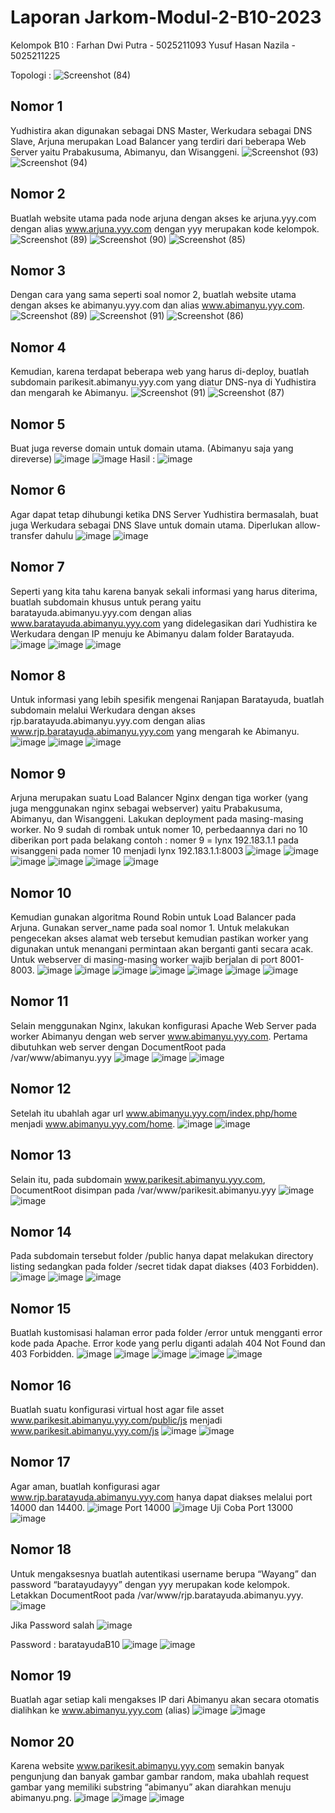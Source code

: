 # Laporan Jarkom-Modul-2-B10-2023

Kelompok B10 :
Farhan Dwi Putra - 5025211093 
Yusuf Hasan Nazila - 5025211225 

Topologi :
![Screenshot (84)](https://github.com/farhandp93/Jarkom-Modul-2-B10-2023/assets/128909158/73d1433c-7985-433e-9056-cd6036d025e3)

## Nomor 1
Yudhistira akan digunakan sebagai DNS Master, Werkudara sebagai DNS Slave, Arjuna merupakan Load Balancer yang terdiri dari beberapa Web Server yaitu Prabakusuma, Abimanyu, dan Wisanggeni.
![Screenshot (93)](https://github.com/farhandp93/Jarkom-Modul-2-B10-2023/assets/128909158/b69e466d-ff33-4328-9f34-bf3ab3a47f68)
![Screenshot (94)](https://github.com/farhandp93/Jarkom-Modul-2-B10-2023/assets/128909158/5f2efcce-8a38-4b0e-a120-a4e4f307bf5e)

## Nomor 2
Buatlah website utama pada node arjuna dengan akses ke arjuna.yyy.com dengan alias www.arjuna.yyy.com dengan yyy merupakan kode kelompok.
![Screenshot (89)](https://github.com/farhandp93/Jarkom-Modul-2-B10-2023/assets/128909158/5b59d47e-ab39-493d-95a4-4d032bb3d4c8)
![Screenshot (90)](https://github.com/farhandp93/Jarkom-Modul-2-B10-2023/assets/128909158/e73d3f41-68f6-4a20-b0c0-c75bc5765261)
![Screenshot (85)](https://github.com/farhandp93/Jarkom-Modul-2-B10-2023/assets/128909158/0fd05ecd-949b-4bfc-be79-af18b4a64cae)

## Nomor 3
Dengan cara yang sama seperti soal nomor 2, buatlah website utama dengan akses ke abimanyu.yyy.com dan alias www.abimanyu.yyy.com.
![Screenshot (89)](https://github.com/farhandp93/Jarkom-Modul-2-B10-2023/assets/128909158/62b43182-a5b9-4120-8fb8-e31878e6bb45)
![Screenshot (91)](https://github.com/farhandp93/Jarkom-Modul-2-B10-2023/assets/128909158/068a2ab8-46ff-457b-8f4d-3a23a33a66a3)
![Screenshot (86)](https://github.com/farhandp93/Jarkom-Modul-2-B10-2023/assets/128909158/a6b62bb5-7841-4721-9d5c-ae84c2fa6c20)

## Nomor 4
Kemudian, karena terdapat beberapa web yang harus di-deploy, buatlah subdomain parikesit.abimanyu.yyy.com yang diatur DNS-nya di Yudhistira dan mengarah ke Abimanyu.
![Screenshot (91)](https://github.com/farhandp93/Jarkom-Modul-2-B10-2023/assets/128909158/474172ee-5cc5-4bb1-9d18-cb7792b57bec)
![Screenshot (87)](https://github.com/farhandp93/Jarkom-Modul-2-B10-2023/assets/128909158/41ee0420-0c88-4524-a6b3-d30406f89aee)

## Nomor 5
Buat juga reverse domain untuk domain utama. (Abimanyu saja yang direverse)
![image](https://github.com/farhandp93/Jarkom-Modul-2-B10-2023/assets/114125438/eb796c13-faf1-4c3e-a8cf-0fea4344804a)
![image](https://github.com/farhandp93/Jarkom-Modul-2-B10-2023/assets/114125438/e009b640-cb83-45fc-a672-4636c5833d83)
Hasil :
![image](https://github.com/farhandp93/Jarkom-Modul-2-B10-2023/assets/114125438/ac4cd1ee-6aed-4651-958e-240d899c9897)



## Nomor 6
Agar dapat tetap dihubungi ketika DNS Server Yudhistira bermasalah, buat juga Werkudara sebagai DNS Slave untuk domain utama.
Diperlukan allow-transfer dahulu
![image](https://github.com/farhandp93/Jarkom-Modul-2-B10-2023/assets/114125438/6e57fbc0-b6c2-4bc6-8348-9508b16bcc94)
![image](https://github.com/farhandp93/Jarkom-Modul-2-B10-2023/assets/114125438/d1af4292-1df6-4f7a-a231-adb8eaa810d0)



## Nomor 7
Seperti yang kita tahu karena banyak sekali informasi yang harus diterima, buatlah subdomain khusus untuk perang yaitu baratayuda.abimanyu.yyy.com dengan alias www.baratayuda.abimanyu.yyy.com yang didelegasikan dari Yudhistira ke Werkudara dengan IP menuju ke Abimanyu dalam folder Baratayuda.
![image](https://github.com/farhandp93/Jarkom-Modul-2-B10-2023/assets/114125438/03c00ff3-26d5-476c-92bb-b60fdfb0865b)
![image](https://github.com/farhandp93/Jarkom-Modul-2-B10-2023/assets/114125438/a0dbc924-5722-42f4-bf91-4648cc7b8aa9)
![image](https://github.com/farhandp93/Jarkom-Modul-2-B10-2023/assets/114125438/8f70b51a-3c72-4512-af45-13a62ea78b95)



## Nomor 8
Untuk informasi yang lebih spesifik mengenai Ranjapan Baratayuda, buatlah subdomain melalui Werkudara dengan akses rjp.baratayuda.abimanyu.yyy.com dengan alias www.rjp.baratayuda.abimanyu.yyy.com yang mengarah ke Abimanyu.
![image](https://github.com/farhandp93/Jarkom-Modul-2-B10-2023/assets/114125438/f9878b6b-c411-452e-a486-300d3c053447)
![image](https://github.com/farhandp93/Jarkom-Modul-2-B10-2023/assets/114125438/913c8616-75a6-4cce-bb98-e6536a3d121f)
![image](https://github.com/farhandp93/Jarkom-Modul-2-B10-2023/assets/114125438/78bd68b1-83ad-479b-a21f-8d3e3c6b3de3)


## Nomor 9
Arjuna merupakan suatu Load Balancer Nginx dengan tiga worker (yang juga menggunakan nginx sebagai webserver) yaitu Prabakusuma, Abimanyu, dan Wisanggeni. Lakukan deployment pada masing-masing worker.
No 9 sudah di rombak untuk nomer 10, perbedaannya dari no 10 diberikan port pada belakang contoh : nomer 9 = lynx 192.183.1.1 pada wisanggeni pada nomer 10 menjadi lynx 192.183.1.1:8003
![image](https://github.com/farhandp93/Jarkom-Modul-2-B10-2023/assets/114125438/33dc2d3d-c71f-4c5a-974b-f053d5efe9aa)
![image](https://github.com/farhandp93/Jarkom-Modul-2-B10-2023/assets/114125438/764af39a-2996-436c-9499-548052f45c42)
![image](https://github.com/farhandp93/Jarkom-Modul-2-B10-2023/assets/114125438/1fa6ba60-9164-4cc2-81c6-a8166a7359dd)
![image](https://github.com/farhandp93/Jarkom-Modul-2-B10-2023/assets/114125438/2dec6535-9ee7-440f-bde1-8bdae657b2e2)
![image](https://github.com/farhandp93/Jarkom-Modul-2-B10-2023/assets/114125438/48f7aba5-0c60-42eb-87df-9f9cb32d2d28)
![image](https://github.com/farhandp93/Jarkom-Modul-2-B10-2023/assets/114125438/54e956b6-2d3a-4d97-98b0-4b4a82321275)


## Nomor 10
Kemudian gunakan algoritma Round Robin untuk Load Balancer pada Arjuna. Gunakan server_name pada soal nomor 1. Untuk melakukan pengecekan akses alamat web tersebut kemudian pastikan worker yang digunakan untuk menangani permintaan akan berganti ganti secara acak. Untuk webserver di masing-masing worker wajib berjalan di port 8001-8003.
![image](https://github.com/farhandp93/Jarkom-Modul-2-B10-2023/assets/114125438/f2106094-2a7e-42d7-85bd-0d88ddef8281)
![image](https://github.com/farhandp93/Jarkom-Modul-2-B10-2023/assets/114125438/82e539c0-b44d-4eb0-bbaf-8937fa01f3f1)
![image](https://github.com/farhandp93/Jarkom-Modul-2-B10-2023/assets/114125438/f5a5a1bb-44fc-41fc-b98a-54b101975310)
![image](https://github.com/farhandp93/Jarkom-Modul-2-B10-2023/assets/114125438/e20480ff-a95e-42d5-b240-b4eeac062d98)
![image](https://github.com/farhandp93/Jarkom-Modul-2-B10-2023/assets/114125438/d29b004e-559f-4723-b567-ce41af586bbd)
![image](https://github.com/farhandp93/Jarkom-Modul-2-B10-2023/assets/114125438/f2610374-2306-4736-9f54-b51efc1fec1b)
![image](https://github.com/farhandp93/Jarkom-Modul-2-B10-2023/assets/114125438/9eddabab-a82f-4be6-b30e-099040fc4b19)


## Nomor 11
Selain menggunakan Nginx, lakukan konfigurasi Apache Web Server pada worker Abimanyu dengan web server www.abimanyu.yyy.com. Pertama dibutuhkan web server dengan DocumentRoot pada /var/www/abimanyu.yyy
![image](https://github.com/farhandp93/Jarkom-Modul-2-B10-2023/assets/114125438/a17b63ab-e2e6-409d-9f45-8e8ec3d10f33)
![image](https://github.com/farhandp93/Jarkom-Modul-2-B10-2023/assets/114125438/885fe765-eb46-44cc-abdd-bffe2c2e0170)
![image](https://github.com/farhandp93/Jarkom-Modul-2-B10-2023/assets/114125438/f8fc757e-24aa-42cb-aec1-57805745d7b9)



## Nomor 12
Setelah itu ubahlah agar url www.abimanyu.yyy.com/index.php/home menjadi www.abimanyu.yyy.com/home.
![image](https://github.com/farhandp93/Jarkom-Modul-2-B10-2023/assets/114125438/e8644ed9-86a5-4a4c-877f-08af6b56aefd)
![image](https://github.com/farhandp93/Jarkom-Modul-2-B10-2023/assets/114125438/2732a9b5-f333-4c5d-8f6f-52175391995b)


## Nomor 13
Selain itu, pada subdomain www.parikesit.abimanyu.yyy.com, DocumentRoot disimpan pada /var/www/parikesit.abimanyu.yyy
![image](https://github.com/farhandp93/Jarkom-Modul-2-B10-2023/assets/114125438/b8dd411b-e869-4f18-87ad-feba4c992f72)
![image](https://github.com/farhandp93/Jarkom-Modul-2-B10-2023/assets/114125438/12b299d3-274c-4b4e-8a33-1a89788cde95)

## Nomor 14
Pada subdomain tersebut folder /public hanya dapat melakukan directory listing sedangkan pada folder /secret tidak dapat diakses (403 Forbidden).
![image](https://github.com/farhandp93/Jarkom-Modul-2-B10-2023/assets/114125438/14dc573a-58fd-436e-a8b9-c4d5b2bc99b4)
![image](https://github.com/farhandp93/Jarkom-Modul-2-B10-2023/assets/114125438/879e4cba-0351-44d4-acd9-f1afecd0acaf)
![image](https://github.com/farhandp93/Jarkom-Modul-2-B10-2023/assets/114125438/73cbcab2-903a-49c2-bb68-7a625d8001fb)

## Nomor 15
Buatlah kustomisasi halaman error pada folder /error untuk mengganti error kode pada Apache. Error kode yang perlu diganti adalah 404 Not Found dan 403 Forbidden.
![image](https://github.com/farhandp93/Jarkom-Modul-2-B10-2023/assets/114125438/1cec5d44-2693-4cef-afff-c791b0e003ba)
![image](https://github.com/farhandp93/Jarkom-Modul-2-B10-2023/assets/114125438/f801fb7e-d7d1-4de6-b190-147ae8fe8d25)
![image](https://github.com/farhandp93/Jarkom-Modul-2-B10-2023/assets/114125438/6242acbd-e988-480f-ba9a-2a685699ea98)
![image](https://github.com/farhandp93/Jarkom-Modul-2-B10-2023/assets/114125438/ccf8e180-0bd6-42de-bd78-103f98dabdec)
![image](https://github.com/farhandp93/Jarkom-Modul-2-B10-2023/assets/114125438/3a5f2c7e-3a12-4a07-a0b9-3eab8d348624)

## Nomor 16
Buatlah suatu konfigurasi virtual host agar file asset www.parikesit.abimanyu.yyy.com/public/js menjadi 
www.parikesit.abimanyu.yyy.com/js
![image](https://github.com/farhandp93/Jarkom-Modul-2-B10-2023/assets/114125438/b5497a57-6cb7-4be8-a22c-473e0909c18e)
![image](https://github.com/farhandp93/Jarkom-Modul-2-B10-2023/assets/114125438/091e57dd-f1c8-4336-959b-9596c4b50752)

## Nomor 17
Agar aman, buatlah konfigurasi agar www.rjp.baratayuda.abimanyu.yyy.com hanya dapat diakses melalui port 14000 dan 14400.
![image](https://github.com/farhandp93/Jarkom-Modul-2-B10-2023/assets/114125438/7d2160b5-6c17-4c80-8dc6-4ae1689135cf)
Port 14000
![image](https://github.com/farhandp93/Jarkom-Modul-2-B10-2023/assets/114125438/6bc6851e-04b9-4e51-8dd4-bc6ece28eb07)
Uji Coba Port 13000
![image](https://github.com/farhandp93/Jarkom-Modul-2-B10-2023/assets/114125438/2c5b239d-7108-43c4-8ea1-7972ff26a8be)

## Nomor 18
Untuk mengaksesnya buatlah autentikasi username berupa “Wayang” dan password “baratayudayyy” dengan yyy merupakan kode kelompok. Letakkan DocumentRoot pada /var/www/rjp.baratayuda.abimanyu.yyy.
 ![image](https://github.com/farhandp93/Jarkom-Modul-2-B10-2023/assets/114125438/7f9f9b9f-6f70-47be-aab5-8e968a3bbf74)

Jika Password salah
![image](https://github.com/farhandp93/Jarkom-Modul-2-B10-2023/assets/114125438/b894e90a-b6c2-4462-8f4f-8e1a0f92bfbb)

Password : baratayudaB10 
![image](https://github.com/farhandp93/Jarkom-Modul-2-B10-2023/assets/114125438/fe954d2e-6b31-4247-b6bf-ee8ffed68136)
![image](https://github.com/farhandp93/Jarkom-Modul-2-B10-2023/assets/114125438/7a79ee28-1393-441b-ab26-7cc921a6c9dd)

## Nomor 19
Buatlah agar setiap kali mengakses IP dari Abimanyu akan secara otomatis dialihkan ke www.abimanyu.yyy.com (alias)
![image](https://github.com/farhandp93/Jarkom-Modul-2-B10-2023/assets/114125438/720e7b94-41e6-4eb6-8351-51475e0952bb)
![image](https://github.com/farhandp93/Jarkom-Modul-2-B10-2023/assets/114125438/649a5219-0ee3-4d2c-b2fe-a80c402d766c)

## Nomor 20
Karena website www.parikesit.abimanyu.yyy.com semakin banyak pengunjung dan banyak gambar gambar random, maka ubahlah request gambar yang memiliki substring “abimanyu” akan diarahkan menuju abimanyu.png.
![image](https://github.com/farhandp93/Jarkom-Modul-2-B10-2023/assets/114125438/77f40d44-44ac-4fdb-878d-9babe75b4f71)
![image](https://github.com/farhandp93/Jarkom-Modul-2-B10-2023/assets/114125438/5e73cc61-3472-48ca-9622-e3d6e7ee6925)
![image](https://github.com/farhandp93/Jarkom-Modul-2-B10-2023/assets/114125438/bf993a1a-3c12-4646-a810-3b01f468cf6f)
